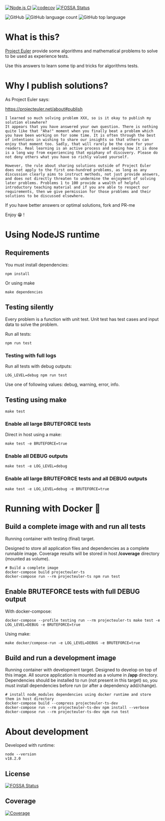 [![Node.js CI](https://github.com/sir-gon/projecteuler-ts/actions/workflows/node.js.yml/badge.svg)](https://github.com/sir-gon/projecteuler-ts/actions/workflows/node.js.yml) [![codecov](https://codecov.io/gh/sir-gon/projecteuler-ts/branch/main/graph/badge.svg?token=7NBP9SQAY0)](https://codecov.io/gh/sir-gon/projecteuler-ts)
[![FOSSA Status](https://app.fossa.com/api/projects/git%2Bgithub.com%2Fsir-gon%2Fprojecteuler-ts.svg?type=shield)](https://app.fossa.com/projects/git%2Bgithub.com%2Fsir-gon%2Fprojecteuler-ts?ref=badge_shield)

![GitHub](https://img.shields.io/github/license/sir-gon/projecteuler-ts) ![GitHub language count](https://img.shields.io/github/languages/count/sir-gon/projecteuler-ts) ![GitHub top language](https://img.shields.io/github/languages/top/sir-gon/projecteuler-ts)

# What is this?

[Project Euler](https://projecteuler.net/) provide some algorithms and mathematical problems to solve to be used as experience tests.

Use this answers to learn some tip and tricks for algorithms tests.

# Why I publish solutions?

As Project Euler says:

https://projecteuler.net/about#publish


```
I learned so much solving problem XXX, so is it okay to publish my solution elsewhere?
It appears that you have answered your own question. There is nothing quite like that "Aha!" moment when you finally beat a problem which you have been working on for some time. It is often through the best of intentions in wishing to share our insights so that others can enjoy that moment too. Sadly, that will rarely be the case for your readers. Real learning is an active process and seeing how it is done is a long way from experiencing that epiphany of discovery. Please do not deny others what you have so richly valued yourself.

However, the rule about sharing solutions outside of Project Euler does not apply to the first one-hundred problems, as long as any discussion clearly aims to instruct methods, not just provide answers, and does not directly threaten to undermine the enjoyment of solving later problems. Problems 1 to 100 provide a wealth of helpful introductory teaching material and if you are able to respect our requirements, then we give permission for those problems and their solutions to be discussed elsewhere.
```


If you have better answers or optimal solutions, fork and PR-me

Enjoy 😁 !

# Using NodeJS runtime

## Requirements

You must install dependencies:

```
npm install
```

Or using make

```
make dependencies
```

## Testing silently

Every problem is a function with unit test.
Unit test has test cases and input data to solve the problem.

Run all tests:

```
npm run test
```

### Testing with full logs

Run all tests with debug outputs:

```
LOG_LEVEL=debug npm run test
```

Use one of following values: debug, warning, error, info.

## Testing using make

```
make test
```

### Enable all large BRUTEFORCE tests

Direct in host using a make:

```
make test -e BRUTEFORCE=true
```

### Enable all DEBUG outputs


```
make test -e LOG_LEVEL=debug
```

### Enable all large BRUTEFORCE tests and all DEBUG outputs

```
make test -e LOG_LEVEL=debug -e BRUTEFORCE=true
```

# Running with Docker 🐳

## Build a complete image with and run all tests
Running container with testing (final) target.

Designed to store all application files and dependencies as a complete runnable image.
Coverage results will be stored in host **/coverage** directory (mounted as volume).

```
# Build a complete image
docker-compose build projecteuler-ts
docker-compose run --rm projecteuler-ts npm run test
```

## Enable BRUTEFORCE tests with full DEBUG output

With docker-compose:

```
docker-compose --profile testing run --rm projecteuler-ts make test -e LOG_LEVEL=DEBUG -e BRUTEFORCE=true
```

Using make:
```
make docker/compose-run -e LOG_LEVEL=DEBUG -e BRUTEFORCE=true
```

## Build and run a development image

Running container with development target.
Designed to develop on top of this image. All source application is mounted as a volume in **/app** directory.
Dependencies should be installed to run (not present in this target) so, you must install dependencies before run (or after a dependency add/change).

```
# install node_modules dependencies using docker runtime and store them in host directory
docker-compose build --compress projecteuler-ts-dev
docker-compose run --rm projecteuler-ts-dev npm install --verbose
docker-compose run --rm projecteuler-ts-dev npm run test
```

# About development

Developed with runtime:

```
node --version
v18.2.0
```

## License
[![FOSSA Status](https://app.fossa.com/api/projects/git%2Bgithub.com%2Fsir-gon%2Fprojecteuler-ts.svg?type=large)](https://app.fossa.com/projects/git%2Bgithub.com%2Fsir-gon%2Fprojecteuler-ts?ref=badge_large)

## Coverage
[![Coverage](https://codecov.io/gh/sir-gon/projecteuler-ts/branch/main/graphs/icicle.svg?token=7NBP9SQAY0)](https://codecov.io/gh/sir-gon/projecteuler-ts)
